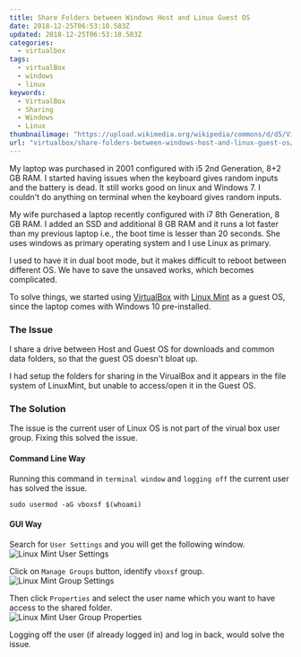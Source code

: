 ```yaml
---
title: Share Folders between Windows Host and Linux Guest OS
date: 2018-12-25T06:53:10.583Z
updated: 2018-12-25T06:53:10.583Z
categories:
  - virtualbox
tags:
  - virtualBox
  - windows
  - linux
keywords:
  - VirtualBox
  - Sharing
  - Windows
  - Linux
thumbnailimage: "https://upload.wikimedia.org/wikipedia/commons/d/d5/Virtualbox_logo.png"
url: "virtualbox/share-folders-between-windows-host-and-linux-guest-os/"
---
```

My laptop was purchased in 2001 configured with i5 2nd Generation, 8+2 GB RAM.  I started having issues when the keyboard gives random inputs and the battery is dead.  It still works good on linux and Windows 7. I couldn't do anything on terminal when the keyboard gives random inputs.
<!--more-->
My wife purchased a laptop recently configured with i7 8th Generation, 8 GB RAM. I added an SSD and additional 8 GB RAM and it runs a lot faster than my previous laptop i.e., the boot time is lesser than 20 seconds.  She uses windows as primary operating system and I use Linux as primary.

I used to have it in dual boot mode, but it makes difficult to reboot between different OS.  We have to save the unsaved works, which becomes complicated.

To solve things, we started using [VirtualBox](https://virtualbox.org/) with [Linux Mint](https://linuxmint.com/) as a guest OS, since the laptop comes with Windows 10 pre-installed.

### The Issue
I share a drive between Host and Guest OS for downloads and common data folders, so that the guest OS doesn't bloat up.

I had setup the folders for sharing in the VirualBox and it appears in the file system of LinuxMint, but unable to access/open it in the Guest OS.

### The Solution
The issue is the current user of Linux OS is not part of the virual box user group.  Fixing this solved the issue.

#### Command Line Way
Running this command in `terminal window` and `logging off` the current user has solved the issue.

```
sudo usermod -aG vboxsf $(whoami)
```

#### GUI Way
Search for `User Settings` and you will get the following window.  
![Linux Mint User Settings](https://res.cloudinary.com/anbuchelva/image/upload/v1546629701/images/virualbox/linux-mint-user-settings.png)

Click on `Manage Groups` button, identify `vboxsf` group.  
![Linux Mint Group Settings](https://res.cloudinary.com/anbuchelva/image/upload/v1546629701/images/virualbox/linux-mint-group-settings.png)

Then click `Properties` and select the user name which you want to have access to the shared folder.  
![Linux Mint User Group Properties](https://res.cloudinary.com/anbuchelva/image/upload/v1546629701/images/virualbox/linux-mint-user-group-properties.png)

Logging off the user (if already logged in) and log in back, would solve the issue.
